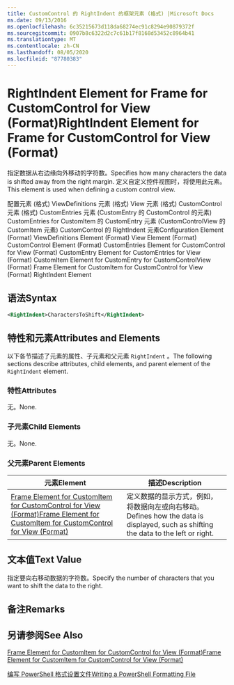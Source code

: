 ```yaml
---
title: CustomControl 的 RightIndent 的框架元素 (格式) |Microsoft Docs
ms.date: 09/13/2016
ms.openlocfilehash: 6c35215673d118da68274ec91c8294e90879372f
ms.sourcegitcommit: 0907b8c6322d2c7c61b17f8168d53452c8964b41
ms.translationtype: MT
ms.contentlocale: zh-CN
ms.lasthandoff: 08/05/2020
ms.locfileid: "87780383"
---
```

# <a name="rightindent-element-for-frame-for-customcontrol-for-view-format"></a><span data-ttu-id="69d10-102">RightIndent Element for Frame for CustomControl for View (Format)</span><span class="sxs-lookup"><span data-stu-id="69d10-102">RightIndent Element for Frame for CustomControl for View (Format)</span></span>

<span data-ttu-id="69d10-103">指定数据从右边缘向外移动的字符数。</span><span class="sxs-lookup"><span data-stu-id="69d10-103">Specifies how many characters the data is shifted away from the right margin.</span></span> <span data-ttu-id="69d10-104">定义自定义控件视图时，将使用此元素。</span><span class="sxs-lookup"><span data-stu-id="69d10-104">This element is used when defining a custom control view.</span></span>

<span data-ttu-id="69d10-105">配置元素 (格式) ViewDefinitions 元素 (格式) View 元素 (格式) CustomControl 元素 (格式) CustomEntries 元素 (CustomEntry 的 CustomControl 的元素) CustomEntries for CustomItem 的 CustomEntry 元素 (CustomControlView 的 CustomItem 元素) CustomControl 的 RightIndent 元素</span><span class="sxs-lookup"><span data-stu-id="69d10-105">Configuration Element (Format) ViewDefinitions Element (Format) View Element (Format) CustomControl Element (Format) CustomEntries Element for CustomControl for View (Format) CustomEntry Element for CustomEntries for View (Format) CustomItem Element for CustomEntry for CustomControlView (Format) Frame Element for CustomItem for CustomControl for View (Format) RightIndent Element</span></span>

## <a name="syntax"></a><span data-ttu-id="69d10-106">语法</span><span class="sxs-lookup"><span data-stu-id="69d10-106">Syntax</span></span>

```xml
<RightIndent>CharactersToShift</RightIndent>
```

## <a name="attributes-and-elements"></a><span data-ttu-id="69d10-107">特性和元素</span><span class="sxs-lookup"><span data-stu-id="69d10-107">Attributes and Elements</span></span>

<span data-ttu-id="69d10-108">以下各节描述了元素的属性、子元素和父元素 `RightIndent` 。</span><span class="sxs-lookup"><span data-stu-id="69d10-108">The following sections describe attributes, child elements, and parent element of the `RightIndent` element.</span></span>

### <a name="attributes"></a><span data-ttu-id="69d10-109">特性</span><span class="sxs-lookup"><span data-stu-id="69d10-109">Attributes</span></span>

<span data-ttu-id="69d10-110">无。</span><span class="sxs-lookup"><span data-stu-id="69d10-110">None.</span></span>

### <a name="child-elements"></a><span data-ttu-id="69d10-111">子元素</span><span class="sxs-lookup"><span data-stu-id="69d10-111">Child Elements</span></span>

<span data-ttu-id="69d10-112">无。</span><span class="sxs-lookup"><span data-stu-id="69d10-112">None.</span></span>

### <a name="parent-elements"></a><span data-ttu-id="69d10-113">父元素</span><span class="sxs-lookup"><span data-stu-id="69d10-113">Parent Elements</span></span>

|<span data-ttu-id="69d10-114">元素</span><span class="sxs-lookup"><span data-stu-id="69d10-114">Element</span></span>|<span data-ttu-id="69d10-115">描述</span><span class="sxs-lookup"><span data-stu-id="69d10-115">Description</span></span>|
|-------------|-----------------|
|[<span data-ttu-id="69d10-116">Frame Element for CustomItem for CustomControl for View (Format)</span><span class="sxs-lookup"><span data-stu-id="69d10-116">Frame Element for CustomItem for CustomControl for View (Format)</span></span>](./frame-element-for-customitem-for-customcontrol-for-view-format.md)|<span data-ttu-id="69d10-117">定义数据的显示方式，例如，将数据向左或向右移动。</span><span class="sxs-lookup"><span data-stu-id="69d10-117">Defines how the data is displayed, such as shifting the data to the left or right.</span></span>|

## <a name="text-value"></a><span data-ttu-id="69d10-118">文本值</span><span class="sxs-lookup"><span data-stu-id="69d10-118">Text Value</span></span>

<span data-ttu-id="69d10-119">指定要向右移动数据的字符数。</span><span class="sxs-lookup"><span data-stu-id="69d10-119">Specify the number of characters that you want to shift the data to the right.</span></span>

## <a name="remarks"></a><span data-ttu-id="69d10-120">备注</span><span class="sxs-lookup"><span data-stu-id="69d10-120">Remarks</span></span>

## <a name="see-also"></a><span data-ttu-id="69d10-121">另请参阅</span><span class="sxs-lookup"><span data-stu-id="69d10-121">See Also</span></span>

[<span data-ttu-id="69d10-122">Frame Element for CustomItem for CustomControl for View (Format)</span><span class="sxs-lookup"><span data-stu-id="69d10-122">Frame Element for CustomItem for CustomControl for View (Format)</span></span>](./frame-element-for-customitem-for-customcontrol-for-view-format.md)

[<span data-ttu-id="69d10-123">编写 PowerShell 格式设置文件</span><span class="sxs-lookup"><span data-stu-id="69d10-123">Writing a PowerShell Formatting File</span></span>](./writing-a-powershell-formatting-file.md)

